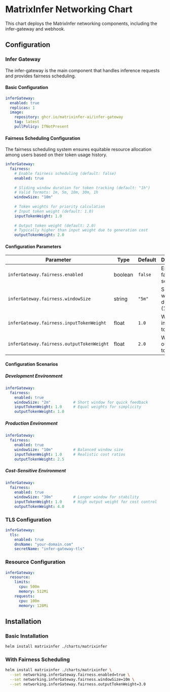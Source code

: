 # MatrixInfer Networking Chart

This chart deploys the MatrixInfer networking components, including the infer-gateway and webhook.

## Configuration

### Infer Gateway

The infer-gateway is the main component that handles inference requests and provides fairness scheduling.

#### Basic Configuration

```yaml
inferGateway:
  enabled: true
  replicas: 1
  image:
    repository: ghcr.io/matrixinfer-ai/infer-gateway
    tag: latest
    pullPolicy: IfNotPresent
```

#### Fairness Scheduling Configuration

The fairness scheduling system ensures equitable resource allocation among users based on their token usage history.

```yaml
inferGateway:
  fairness:
    # Enable fairness scheduling (default: false)
    enabled: true
    
    # Sliding window duration for token tracking (default: "1h")
    # Valid formats: 1m, 5m, 10m, 30m, 1h
    windowSize: "10m"
    
    # Token weights for priority calculation
    # Input token weight (default: 1.0)
    inputTokenWeight: 1.0
    
    # Output token weight (default: 2.0)
    # Typically higher than input weight due to generation cost
    outputTokenWeight: 2.0
```

#### Configuration Parameters

| Parameter | Type | Default | Description |
|-----------|------|---------|-------------|
| `inferGateway.fairness.enabled` | boolean | `false` | Enable fairness scheduling |
| `inferGateway.fairness.windowSize` | string | `"5m"` | Sliding window duration (1m-1h) |
| `inferGateway.fairness.inputTokenWeight` | float | `1.0` | Weight for input tokens (≥0) |
| `inferGateway.fairness.outputTokenWeight` | float | `2.0` | Weight for output tokens (≥0) |

#### Configuration Scenarios

##### Development Environment
```yaml
inferGateway:
  fairness:
    enabled: true
    windowSize: "2m"          # Short window for quick feedback
    inputTokenWeight: 1.0     # Equal weights for simplicity
    outputTokenWeight: 1.0
```

##### Production Environment
```yaml
inferGateway:
  fairness:
    enabled: true
    windowSize: "10m"         # Balanced window size
    inputTokenWeight: 1.0     # Realistic cost ratios
    outputTokenWeight: 2.5
```

##### Cost-Sensitive Environment
```yaml
inferGateway:
  fairness:
    enabled: true
    windowSize: "30m"         # Longer window for stability
    inputTokenWeight: 1.0     # High output weight for cost control
    outputTokenWeight: 4.0
```

### TLS Configuration

```yaml
inferGateway:
  tls:
    enabled: true
    dnsName: "your-domain.com"
    secretName: "infer-gateway-tls"
```

### Resource Configuration

```yaml
inferGateway:
  resource:
    limits:
      cpu: 500m
      memory: 512Mi
    requests:
      cpu: 100m
      memory: 128Mi
```

## Installation

### Basic Installation
```bash
helm install matrixinfer ./charts/matrixinfer
```

### With Fairness Scheduling
```bash
helm install matrixinfer ./charts/matrixinfer \
  --set networking.inferGateway.fairness.enabled=true \
  --set networking.inferGateway.fairness.windowSize=10m \
  --set networking.inferGateway.fairness.outputTokenWeight=3.0
```
